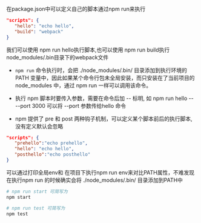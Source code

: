 在package.json中可以定义自己的脚本通过npm run来执行
```json
"scripts": {
   "hello": "echo hello",
   "build": "webpack"
}
```
我们可以使用 npm run hello执行脚本,也可以使用 npm run build执行node_modules/.bin目录下的webpack文件

* `npm run` 命令执行时，会把 ./node_modules/.bin/ 目录添加到执行环境的 PATH 变量中，因此如果某个命令行包未全局安装，而只安装在了当前项目的 node_modules 中，通过 npm run 一样可以调用该命令。

* 执行 npm 脚本时要传入参数，需要在命令后加 -- 标明, 如 npm run hello -- --port 3000 可以将 --port 参数传给hello 命令

* npm 提供了 pre 和 post 两种钩子机制，可以定义某个脚本前后的执行脚本,没有定义默认会忽略

```json
"scripts": {
   "prehello":"echo prehello",
   "hello": "echo hello",
   "posthello":"echo posthello"
}
```
可以通过打印全局env和 在项目下执行npm run env来对比PATH属性，不难发现在执行npm run 的时候确实会将 ./node_modules/.bin/ 目录添加到PATH中


```bash
# npm run start 可简写为
npm start

# npm run test 可简写为
npm test
```
